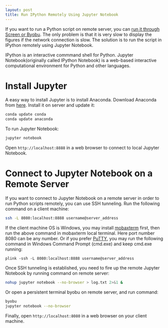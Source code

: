 ```yaml
---
layout: post
title: Run IPython Remotely Using Jupyter Notebook
---
```


If you want to run a Python script on remote server, you can [run it through Screen or Byobu](https://yangcha.github.io/Byobu/). The only problem is that it is very slow to display the figures if the network connection is slow. The solution is to run the script in IPython remotely using Jupyter Notebook. 

IPython is an interactive commmand shell for Python. Jupyter Notebook(originally called IPython Notebook) is a web-based interactive computational environment for Python and other languages.

# Install Jupyter

A easy way to install Jupyter is to install Anaconda. Download Anaconda from [here](https://www.continuum.io/downloads). Install it on server and update it:

```bash
conda update conda
conda update anaconda
```

To run Jupyter Notebook:

```bash
jupyter notebook
```
Open `http://localhost:8888` in a web browser to connect to local Jupyter Notebook.


# Connect to Jupyter Notebook on a Remote Server

If you want to connect to Jupyter Notebook on a remote server in order to run Python scripts remotely, you can use SSH tunneling. Run the following command on a client machine:

```bash
ssh -L 8080:localhost:8888 username@server_address
```

If the client machine OS is Windows, you may install [mobaxterm](http://mobaxterm.mobatek.net/) first, then run the above command in mobaxterm local terminal. Here port number 8080 can be any number. Or if you prefer [PuTTY](http://www.chiark.greenend.org.uk/~sgtatham/putty/), you may run the following command in Windows Command Prompt (cmd.exe) and keep cmd.exe running:

```
plink -ssh -L 8080:localhost:8888 username@server_address
```

Once SSH tunneling is established, you need to fire up the remote Jupyter Notebook by running command on remote server:

```bash
nohup jupyter notebook --no-browser > log.txt 2>&1 &
```

Or open a persistent terminal byobu on remote server, and run command:

```bash
byobu
jupyter notebook --no-browser
```

Finally, open `http://localhost:8080` in a web browser on your client machine.



